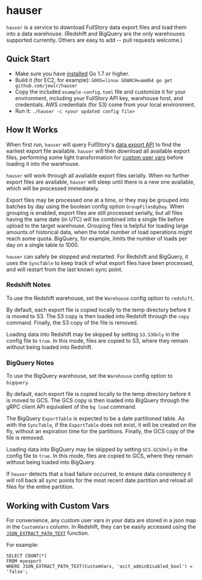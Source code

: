 # hauser

`hauser` is a service to download FullStory data export files and load them into a data warehouse. (Redshift and BigQuery are the only warehouses supported currently. Others are easy to add -- pull requests welcome.)

## Quick Start
* Make sure you have [installed](https://golang.org/doc/install) Go 1.7 or higher.
* Build it (for EC2, for example): ``GOOS=linux GOARCH=amd64 go get github.com/jewlr/hauser``
* Copy the included `example-config.toml` file and customize it for your environment, including your FullStory API key, warehouse host, and credentials. AWS credentials (for S3) come from your local environment.
* Run it: `./hauser -c <your updated config file>`

## How It Works
When first run, `hauser` will query FullStory's [data export API](http://help.fullstory.com/develop-rest) to find the earliest export file available. `hauser` will then download all available export files, performing some light transformation for [custom user vars](http://help.fullstory.com/develop-js/setuservars?from_search=17717406) before loading it into the warehouse.

`hauser` will work through all available export files serially. When no further export files are available, `hauser` will sleep until there is a new one available, which will be processed immediately.

Export files may be processed one at a time, or they may be grouped into batches by day using the boolean config option `GroupFilesByDay`.  When grouping is enabled, export files are still processed serially, but all files having the same date (in UTC) will be combined into a single file before upload to the target warehouse.  Grouping files is helpful for loading large amounts of historical data, when the total number of load operations might reach some quota.  BigQuery, for example, limits the number of loads per day on a single table to 1000.

`hauser` can safely be stopped and restarted. For Redshift and BigQuery, it uses the `SyncTable` to keep track of what export files have been processed, and will restart from the last known sync point.

### Redshift Notes
To use the Redshift warehouse, set the `Warehouse` config option to `redshift`.

By default, each export file is copied locally to the temp directory before it is moved to S3. The S3 copy is then loaded into Redshift through the `copy` command.  Finally, the S3 copy of the file is removed.

Loading data into Redshift may be skipped by setting `S3.S3Only` in the config file to `true`. In this mode, files are copied to S3, where they remain without being loaded into Redshift.

### BigQuery Notes
To use the BigQuery warehouse, set the `Warehouse` config option to `bigquery`.

By default, each export file is copied locally to the temp directory before it is moved to GCS. The GCS copy is then loaded into BigQuery through the gRPC client API equivalent of the `bq load` command.

The BigQuery `ExportTable` is expected to be a date partitioned table. As with the `SyncTable`, if the `ExportTable` does not exist, it will be created on the fly, without an expiration time for the partitions. Finally, the GCS copy of the file is removed.

Loading data into BigQuery may be skipped by setting `GCS.GCSOnly` in the config file to `true`. In this mode, files are copied to GCS, where they remain without being loaded into BigQuery.

If `hauser` detects that a load failure occurred, to ensure data consistency it will roll back all sync points for the most recent date partition and reload all files for the entire partition.

## Working with Custom Vars
For convenience, any custom user vars in your data are stored in a json map in the `CustomVars` column. In Redshift, they can be easily accessed using the [`JSON_EXTRACT_PATH_TEXT`](http://docs.aws.amazon.com/redshift/latest/dg/JSON_EXTRACT_PATH_TEXT.html) function.

For example:
```
SELECT COUNT(*)
FROM myexport
WHERE JSON_EXTRACT_PATH_TEXT(CustomVars, 'acct_adminDisabled_bool') = 'false';
```
